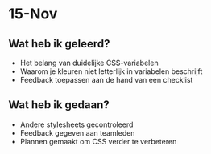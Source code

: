 # 15-Nov
## Wat heb ik geleerd?
- Het belang van duidelijke CSS-variabelen
- Waarom je kleuren niet letterlijk in variabelen beschrijft
- Feedback toepassen aan de hand van een checklist

## Wat heb ik gedaan?
- Andere stylesheets gecontroleerd
- Feedback gegeven aan teamleden
- Plannen gemaakt om CSS verder te verbeteren
